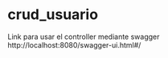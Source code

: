 # crud_usuario

Link para usar el controller mediante swagger
http://localhost:8080/swagger-ui.html#/

